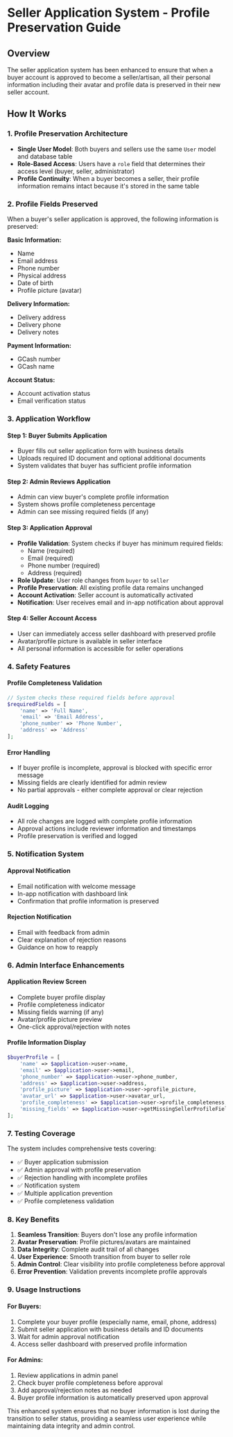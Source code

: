 # Seller Application System - Profile Preservation Guide

## Overview
The seller application system has been enhanced to ensure that when a buyer account is approved to become a seller/artisan, all their personal information including their avatar and profile data is preserved in their new seller account.

## How It Works

### 1. Profile Preservation Architecture
- **Single User Model**: Both buyers and sellers use the same `User` model and database table
- **Role-Based Access**: Users have a `role` field that determines their access level (buyer, seller, administrator)
- **Profile Continuity**: When a buyer becomes a seller, their profile information remains intact because it's stored in the same table

### 2. Profile Fields Preserved
When a buyer's seller application is approved, the following information is preserved:

**Basic Information:**
- Name
- Email address
- Phone number
- Physical address
- Date of birth
- Profile picture (avatar)

**Delivery Information:**
- Delivery address
- Delivery phone
- Delivery notes

**Payment Information:**
- GCash number
- GCash name

**Account Status:**
- Account activation status
- Email verification status

### 3. Application Workflow

#### Step 1: Buyer Submits Application
- Buyer fills out seller application form with business details
- Uploads required ID document and optional additional documents
- System validates that buyer has sufficient profile information

#### Step 2: Admin Reviews Application
- Admin can view buyer's complete profile information
- System shows profile completeness percentage
- Admin can see missing required fields (if any)

#### Step 3: Application Approval
- **Profile Validation**: System checks if buyer has minimum required fields:
  - Name (required)
  - Email (required)
  - Phone number (required)
  - Address (required)
- **Role Update**: User role changes from `buyer` to `seller`
- **Profile Preservation**: All existing profile data remains unchanged
- **Account Activation**: Seller account is automatically activated
- **Notification**: User receives email and in-app notification about approval

#### Step 4: Seller Account Access
- User can immediately access seller dashboard with preserved profile
- Avatar/profile picture is available in seller interface
- All personal information is accessible for seller operations

### 4. Safety Features

#### Profile Completeness Validation
```php
// System checks these required fields before approval
$requiredFields = [
    'name' => 'Full Name',
    'email' => 'Email Address', 
    'phone_number' => 'Phone Number',
    'address' => 'Address'
];
```

#### Error Handling
- If buyer profile is incomplete, approval is blocked with specific error message
- Missing fields are clearly identified for admin review
- No partial approvals - either complete approval or clear rejection

#### Audit Logging
- All role changes are logged with complete profile information
- Approval actions include reviewer information and timestamps
- Profile preservation is verified and logged

### 5. Notification System

#### Approval Notification
- Email notification with welcome message
- In-app notification with dashboard link
- Confirmation that profile information is preserved

#### Rejection Notification
- Email with feedback from admin
- Clear explanation of rejection reasons
- Guidance on how to reapply

### 6. Admin Interface Enhancements

#### Application Review Screen
- Complete buyer profile display
- Profile completeness indicator
- Missing fields warning (if any)
- Avatar/profile picture preview
- One-click approval/rejection with notes

#### Profile Information Display
```php
$buyerProfile = [
    'name' => $application->user->name,
    'email' => $application->user->email,
    'phone_number' => $application->user->phone_number,
    'address' => $application->user->address,
    'profile_picture' => $application->user->profile_picture,
    'avatar_url' => $application->user->avatar_url,
    'profile_completeness' => $application->user->profile_completeness,
    'missing_fields' => $application->user->getMissingSellerProfileFields(),
];
```

### 7. Testing Coverage

The system includes comprehensive tests covering:
- ✅ Buyer application submission
- ✅ Admin approval with profile preservation
- ✅ Rejection handling with incomplete profiles
- ✅ Notification system
- ✅ Multiple application prevention
- ✅ Profile completeness validation

### 8. Key Benefits

1. **Seamless Transition**: Buyers don't lose any profile information
2. **Avatar Preservation**: Profile pictures/avatars are maintained
3. **Data Integrity**: Complete audit trail of all changes
4. **User Experience**: Smooth transition from buyer to seller role
5. **Admin Control**: Clear visibility into profile completeness before approval
6. **Error Prevention**: Validation prevents incomplete profile approvals

### 9. Usage Instructions

#### For Buyers:
1. Complete your buyer profile (especially name, email, phone, address)
2. Submit seller application with business details and ID documents
3. Wait for admin approval notification
4. Access seller dashboard with preserved profile information

#### For Admins:
1. Review applications in admin panel
2. Check buyer profile completeness before approval
3. Add approval/rejection notes as needed
4. Buyer profile information is automatically preserved upon approval

This enhanced system ensures that no buyer information is lost during the transition to seller status, providing a seamless user experience while maintaining data integrity and admin control.